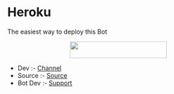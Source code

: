 # Heroku

The easiest way to deploy this Bot

<p align="center"><a href="https://heroku.com/deploy?template=https://github.com/LLLP7/ahmed"> <img src="https://img.shields.io/badge/Deploy%20To%20Heroku-red?style=for-the-badge&logo=heroku" width="220" height="38.45"/></a></p>

- Dev :- [Channel](http://t.me/LLL7P)
- Source :- [Source](https://t.me/RRRJ6)
- Bot Dev  :- [Support](http://t.me/nllnbot)
